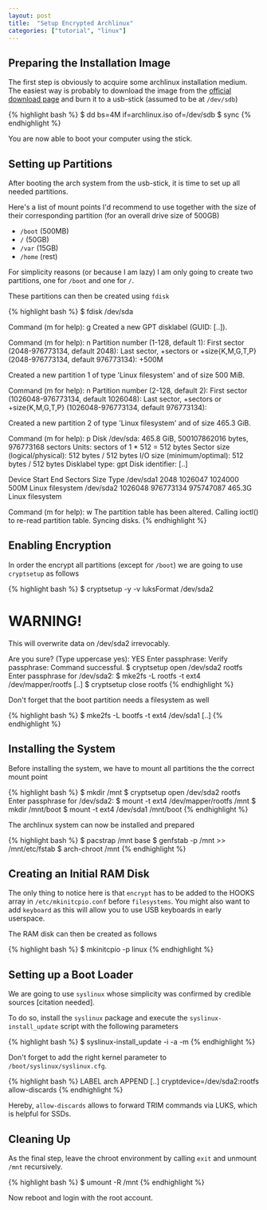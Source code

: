 ```yaml
---
layout: post
title:  "Setup Encrypted Archlinux"
categories: ["tutorial", "linux"]
---
```


Preparing the Installation Image
--------------------------------
The first step is obviously to acquire some archlinux installation medium. The easiest way is probably to download the image from the [official download page](https://www.archlinux.org/download/) and burn it to a usb-stick (assumed to be at `/dev/sdb`)

{% highlight bash %}
$ dd bs=4M if=archlinux.iso of=/dev/sdb
$ sync
{% endhighlight %}

You are now able to boot your computer using the stick.


Setting up Partitions
---------------------
After booting the arch system from the usb-stick, it is time to set up all needed partitions.

Here's a list of mount points I'd recommend to use together with the size of their corresponding partition (for an overall drive size of 500GB)

* `/boot` (500MB)
* `/` (50GB)
* `/var` (15GB)
* `/home` (rest)

For simplicity reasons (or because I am lazy) I am only going to create two partitions, one for `/boot` and one for `/`.

These partitions can then be created using `fdisk`

{% highlight bash %}
$ fdisk /dev/sda

Command (m for help): g
Created a new GPT disklabel (GUID: [..]).

Command (m for help): n
Partition number (1-128, default 1):
First sector (2048-976773134, default 2048):
Last sector, +sectors or +size{K,M,G,T,P} (2048-976773134, default 976773134): +500M

Created a new partition 1 of type 'Linux filesystem' and of size 500 MiB.

Command (m for help): n
Partition number (2-128, default 2):
First sector (1026048-976773134, default 1026048):
Last sector, +sectors or +size{K,M,G,T,P} (1026048-976773134, default 976773134):

Created a new partition 2 of type 'Linux filesystem' and of size 465.3 GiB.

Command (m for help): p
Disk /dev/sda: 465.8 GiB, 500107862016 bytes, 976773168 sectors
Units: sectors of 1 * 512 = 512 bytes
Sector size (logical/physical): 512 bytes / 512 bytes
I/O size (minimum/optimal): 512 bytes / 512 bytes
Disklabel type: gpt
Disk identifier: [..]

Device       Start       End   Sectors    Size Type
/dev/sda1     2048   1026047   1024000    500M Linux filesystem
/dev/sda2  1026048 976773134 975747087  465.3G Linux filesystem

Command (m for help): w
The partition table has been altered.
Calling ioctl() to re-read partition table.
Syncing disks.
{% endhighlight %}


Enabling Encryption
-------------------
In order the encrypt all partitions (except for `/boot`) we are going to use `cryptsetup` as follows

{% highlight bash %}
$ cryptsetup -y -v luksFormat /dev/sda2

WARNING!
========
This will overwrite data on /dev/sda2 irrevocably.

Are you sure? (Type uppercase yes): YES
Enter passphrase: 
Verify passphrase:
Command successful.
$ cryptsetup open /dev/sda2 rootfs
Enter passphrase for /dev/sda2:
$ mke2fs -L rootfs -t ext4 /dev/mapper/rootfs
[..]
$ cryptsetup close rootfs
{% endhighlight %}

Don't forget that the boot partition needs a filesystem as well

{% highlight bash %}
$ mke2fs -L bootfs -t ext4 /dev/sda1
[..]
{% endhighlight %}


Installing the System
---------------------
Before installing the system, we have to mount all partitions the the correct mount point

{% highlight bash %}
$ mkdir /mnt
$ cryptsetup open /dev/sda2 rootfs
Enter passphrase for /dev/sda2:
$ mount -t ext4 /dev/mapper/rootfs /mnt
$ mkdir /mnt/boot
$ mount -t ext4 /dev/sda1 /mnt/boot
{% endhighlight %}

The archlinux system can now be installed and prepared

{% highlight bash %}
$ pacstrap /mnt base
$ genfstab -p /mnt >> /mnt/etc/fstab
$ arch-chroot /mnt
{% endhighlight %}


Creating an Initial RAM Disk
----------------------------
The only thing to notice here is that `encrypt` has to be added to the HOOKS array in `/etc/mkinitcpio.conf` before `filesystems`.
You might also want to add `keyboard` as this will allow you to use USB keyboards in early userspace.

The RAM disk can then be created as follows

{% highlight bash %}
$ mkinitcpio -p linux
{% endhighlight %}


Setting up a Boot Loader
------------------------
We are going to use `syslinux` whose simplicity was confirmed by credible sources [citation needed].

To do so, install the `syslinux` package and execute the `syslinux-install_update` script with the following parameters

{% highlight bash %}
$ syslinux-install_update -i -a -m
{% endhighlight %}

Don't forget to add the right kernel parameter to `/boot/syslinux/syslinux.cfg`.

{% highlight bash %}
LABEL arch
	APPEND [..] cryptdevice=/dev/sda2:rootfs allow-discards
{% endhighlight %}

Hereby, `allow-discards` allows to forward TRIM commands via LUKS, which is helpful for SSDs.


Cleaning Up
-----------
As the final step, leave the chroot environment by calling `exit` and unmount `/mnt` recursively.

{% highlight bash %}
$ umount -R /mnt
{% endhighlight %}

Now reboot and login with the root account.